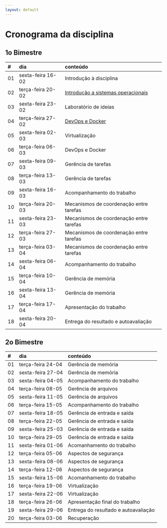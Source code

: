 ```yaml
---
layout: default
---
```


# [](#header-1) Cronograma da disciplina

## [](#header-2) 1o Bimestre

| \# | dia | conteúdo |
| :--- | :--- | :--- |
| 01 | sexta-feira 16-02 | Introdução à disciplina |
| 02 | terça-feira 20-02 | [Introdução a sistemas operacionais](introduction/index) |
| 03 | sexta-feira 23-02 | Laboratório de ideias |
| 04 | terça-feira 27-02 | [DevOps e Docker](docker/intro.md) |
| 05 | sexta-feira 02-03 | Virtualização |
| 06 | terça-feira 06-03 | DevOps e Docker |
| 07 | sexta-feira 09-03 | Gerência de tarefas |
| 08 | terça-feira 13-03 | Gerência de tarefas |
| 09 | sexta-feira 16-03 | Acompanhamento do trabalho |
| 10 | terça-feira 20-03 | Mecanismos de coordenação entre tarefas |
| 11 | sexta-feira 23-03 | Mecanismos de coordenação entre tarefas |
| 12 | terça-feira 27-03 | Mecanismos de coordenação entre tarefas |
| 13 | terça-feira 03-04 | Mecanismos de coordenação entre tarefas |
| 14 | sexta-feira 06-04 | Acompanhamento do trabalho |
| 15 | terça-feira 10-04 | Gerência de memória |
| 16 | sexta-feira 13-04 | Gerência de memória |
| 17 | terça-feira 17-04 | Apresentação do trabalho |
| 18 | sexta-feira 20-04 | Entrega do resultado e autoavaliação |


## [](#header-2) 2o Bimestre

| \# | dia | conteúdo |
| :--- | :--- | :--- |
| 01 | terça-feira 24-04 | Gerência de memória |
| 02 | sexta-feira 27-04 | Gerência de memória |
| 03 | sexta-feira 04-05 | Acompanhamento do trabalho |
| 04 | terça-feira 08-05 | Gerência de arquivos |
| 05 | sexta-feira 11-05 | Gerência de arquivos |
| 06 | terça-feira 15-05 | Acompanhamento do trabalho |
| 07 | sexta-feira 18-05 | Gerência de entrada e saída |
| 08 | terça-feira 22-05 | Gerência de entrada e saída |
| 09 | sexta-feira 25-03 | Gerência de entrada e saída |
| 10 | terça-feira 29-05 | Gerência de entrada e saída |
| 11 | sexta-feira 01-06 | Acomanhamento do trabalho |
| 12 | terça-feira 05-06 | Aspectos de segurança |
| 13 | sexta-feira 08-06 | Aspectos de segurança |
| 14 | terça-feira 12-06 | Aspectos de segurança |
| 15 | sexta-feira 15-06 | Acomanhamento do trabalho |
| 16 | terça-feira 19-06 | Virtualização |
| 17 | sexta-feira 22-06 | Virtualização |
| 18 | terça-feira 26-06 | Apresentação final do trabalho |
| 19 | sexta-feira 29-06 | Entrega do resultado e autoavaliação |
| 20 | terça-feira 03-06 | Recuperação |


